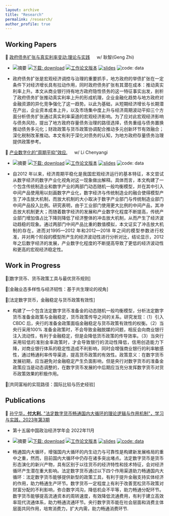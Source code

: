 ```yaml
---
layout: archive
title: "Research"
permalink: /research/
author_profile: true
---
```

<style>
body {
text-align: justify}
</style>

<!--
{% if author.googlescholar %}
  You can also find my articles on <u><a href="{{author.googlescholar}}">my Google Scholar profile</a>.</u>
{% endif %}

{% include base_path %}

{% for post in site.research reversed %}
  {% include archive-single.html %}
{% endfor %}
-->

<!--## Publications

* [Credit Rating Prediction Through Supply Chains: A Machine Learning Approach](https://doi.org/10.1111/poms.13634) (with Jing Wu and Sean X. Zhou)\

   

***Production and Operations Management***, forthcoming-->

## Working Papers

📃 <u>政府债务扩张与真实利率变动:理论与实践</u>   &emsp;  w/  耿智(Geng Zhi)

  * ![摘要](https://img.shields.io/badge/摘要-abstract-8A2BE2) [![下载: download](https://img.shields.io/badge/下载-download-green)](https://Dali-Fu.github.io/files/404.md) [![工作论文版本](https://img.shields.io/badge/工作论文版本-emoji)](https://Dali-Fu.github.io/files/404.md) [![slides](https://img.shields.io/badge/sildes-red)](https://Dali-Fu.github.io/files/404.md) ![code: data](https://img.shields.io/badge/code-data-blue)

  * 政府债务扩张是宏观经济调控与治理的重要抓手，地方政府的举债扩张在一定条件下对经济增长具有拉动作用，同时政府债务扩张有其潜在成本：推动真实利率上升。本文从商业银行持有地方政府隐性债务的这一特征事实出发，剖析了政府债务扩张推动真实利率上升的形成机理，企业金融化趋势与地方政府对金融资源的异化竞争强化了这一趋势。以此为基础，从短期经济增长与长期潜在产出，企业资本成本上升，以及市场集中度上升与经济周期波动平抑三个方面分析债务扩张通过真实利率渠道的宏观经济影响。为了应对此宏观经济影响与债务风险，提出了地方政府存量债务治理的路径选择，债务重组与债务置换推动债务多元化；财政政策与货币政策协调配合推动多元创新环节有效融合；深化税制改革推动。本文有利于深化对债务的认知，为地方政府存量债务治理提供政策参考。

📃 <u>产业数字化的“周期平抑”效应.</u>     &emsp; w/   Li Chenyangi

  * ![摘要](https://img.shields.io/badge/摘要-abstract-8A2BE2) [![下载: download](https://img.shields.io/badge/下载-download-green)](https://Dali-Fu.github.io/files/404.md) [![工作论文版本](https://img.shields.io/badge/工作论文版本-emoji)](https://Dali-Fu.github.io/files/404.md) [![slides](https://img.shields.io/badge/sildes-red)](https://Dali-Fu.github.io/files/404.md) ![code: data](https://img.shields.io/badge/code-data-blue)

  * 自2012 年以来，经济周期平稳化是我国宏观经济运行的基本特征，本文尝试从数字经济的数字产业化视角对这一现象做出解释。具体而言，本文构建了一个包含传统制造业和数字产业的两部门动态随机一般均衡模型，并在其中引入中间产品使用用以刻画数字产业化，数字经济与传统制造业的融合使得模型产生了冲击放大机制，而放大机制的大小取决于数字产业部门与传统制造业部门中间产品投入比例。研究表明，由于工业部门使用更大比例的中间产品，其冲击放大机制更大；而随着数字经济的发展和产业数字化程度不断提高，传统产业部门增加值占比下降则降低了经济整体的冲击放大机制，从而产生了经济波动趋稳的现象。通过两部门中间产品比重的数值模拟，本文证实了冲击放大机制的存在。进而对1995—2012 年和2012—2018 年之间的模型参数进行校准，并对两个阶段的模型所产生的经济波动性进行分析对比，结论显示，2012 年之后数字经济的发展，产业数字化程度的不断提高导致了更低的经济波动性和更高的宏观经济稳定性。



## Work in Progress

📑[数字货币、货币政策工具与最优货币规则]

📑[金融业态多样性与经济韧性：基于共生理论的视角]

📑[法定数字货币，金融稳定与货币政策有效性]

  * 构建了一个包含法定数字货币准备金的动态随机一般均衡模型，分析法定数字货币准备金政策与金融稳定，货币政策传导之间的关系。研究发现：（1）引入CBDC 后，央行的准备金政策面临金融稳定与货币政策有效性的权衡。（2）当央行采用100% 准备金政策时，不会导致金融脱媒的问题，相反会向商业银行注入流动性，有利于金融稳定，但是会降低货币政策的传导效率。（3）当央行采用较低的准别金率政策时，才会导致银行的流动性降低，信用创造能力下降，对商业银行体系的稳定性造成不利影响，同时会增强商业银行的利率敏感性，通过畅通利率传导渠道，提高货币政策的有效性。政策意义：在数字货币发展初期，应当避免对金融稳定产生负面影响，但是央行对数字货币的准备金政策应当是动态调整的，在数字货币发展的中后期应当充分发挥数字货币对货币政策效果的积极作用。

📑[共同富裕的实现路径：国际比较与历史经验]

## Publications

📃 [孙宁华，**付大利.** "法定数字货币畅通国内大循环的理论逻辑与作用机制"，学习与实践，2023年第3期](https://kns.cnki.net/kcms2/article/abstract?v=3uoqIhG8C44YLTlOAiTRKu87-SJxoEJu6LL9TJzd50kxTBeG-wrkloyyU2yvjngJWkKkH3Wn5889-3lvsA_4BsdeUI-R5F6g&uniplatform=NZKPT)
     
  * 第十五届中国政治经济学年会    2022年11月

  * ![摘要](https://img.shields.io/badge/摘要-abstract-8A2BE2) [![下载: download](https://img.shields.io/badge/下载-download-green)](https://kns.cnki.net/kcms2/article/abstract?v=3uoqIhG8C44YLTlOAiTRKu87-SJxoEJu6LL9TJzd50kxTBeG-wrkloyyU2yvjngJWkKkH3Wn5889-3lvsA_4BsdeUI-R5F6g&uniplatform=NZKPT) [![工作论文版本](https://img.shields.io/badge/工作论文版本-emoji)](https://Dali-Fu.github.io/files/法定数字货币助力畅通国内大循环机制研究.pdf) [![slides](https://img.shields.io/badge/sildes-red)](https://Dali-Fu.github.io/files/第十五届中国政治经济学年会.pdf) [![code: data](https://img.shields.io/badge/code-data-blue)](https://Dali-Fu.github.io/files/CBCD_material.zip)

  * 畅通国内大循环，增强国内大循环的内生动力与可靠性是构建新发展格局的重中之重，然而，目前国内大循环中仍存在诸多突出堵点。法定数字货币是货币形态演化的新兴产物，具有区别于以往货币的经济特性和技术特征，会对经济循环产生潜在重大影响。法定数字货币通过以下四个作用渠道助力畅通国内大循环：法定数字货币能够提供新型的政策工具，有利于提升金融支持实体经济的作用，助力畅通生产环节。数字货币一定程度上有利于改善宽松货币政策对财富分配的不利影响，弥合数字鸿沟，降低机会不平等，助力畅通分配环节。数字货币能够提高流通资本的周转速度，有效降低流通费用，有利于建立高效率现代流通体系，助力畅通流通环节。央行数字货币能在社会层面和消费主体层面共同作用，培育消费力，扩大内需，助力畅通消费环节.

​    
